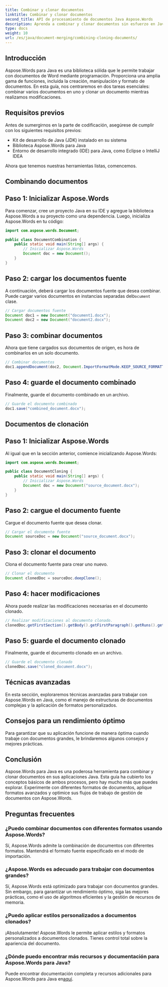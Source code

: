 ```yaml
---
title: Combinar y clonar documentos
linktitle: Combinar y clonar documentos
second_title: API de procesamiento de documentos Java Aspose.Words
description: Aprenda a combinar y clonar documentos sin esfuerzo en Java usando Aspose.Words. Esta guía paso a paso cubre todo lo que necesita saber.
type: docs
weight: 10
url: /es/java/document-merging/combining-cloning-documents/
---
```


## Introducción

Aspose.Words para Java es una biblioteca sólida que le permite trabajar con documentos de Word mediante programación. Proporciona una amplia gama de funciones, incluida la creación, manipulación y formato de documentos. En esta guía, nos centraremos en dos tareas esenciales: combinar varios documentos en uno y clonar un documento mientras realizamos modificaciones.

## Requisitos previos

Antes de sumergirnos en la parte de codificación, asegúrese de cumplir con los siguientes requisitos previos:

- Kit de desarrollo de Java (JDK) instalado en su sistema
- Biblioteca Aspose.Words para Java
- Entorno de desarrollo integrado (IDE) para Java, como Eclipse o IntelliJ IDEA

Ahora que tenemos nuestras herramientas listas, comencemos.

## Combinando documentos

## Paso 1: Inicializar Aspose.Words

Para comenzar, cree un proyecto Java en su IDE y agregue la biblioteca Aspose.Words a su proyecto como una dependencia. Luego, inicializa Aspose.Words en tu código:

```java
import com.aspose.words.Document;

public class DocumentCombination {
    public static void main(String[] args) {
        // Inicializar Aspose.Words
        Document doc = new Document();
    }
}
```

## Paso 2: cargar los documentos fuente

 A continuación, deberá cargar los documentos fuente que desea combinar. Puede cargar varios documentos en instancias separadas del`Document` clase.

```java
// Cargar documentos fuente
Document doc1 = new Document("document1.docx");
Document doc2 = new Document("document2.docx");
```

## Paso 3: combinar documentos

Ahora que tiene cargados sus documentos de origen, es hora de combinarlos en un solo documento.

```java
// Combinar documentos
doc1.appendDocument(doc2, Document.ImportFormatMode.KEEP_SOURCE_FORMATTING);
```

## Paso 4: guarde el documento combinado

Finalmente, guarde el documento combinado en un archivo.

```java
// Guarde el documento combinado
doc1.save("combined_document.docx");
```

## Documentos de clonación

## Paso 1: Inicializar Aspose.Words

Al igual que en la sección anterior, comience inicializando Aspose.Words:

```java
import com.aspose.words.Document;

public class DocumentCloning {
    public static void main(String[] args) {
        // Inicializar Aspose.Words
        Document doc = new Document("source_document.docx");
    }
}
```

## Paso 2: cargue el documento fuente

Cargue el documento fuente que desea clonar.

```java
// Cargar el documento fuente
Document sourceDoc = new Document("source_document.docx");
```

## Paso 3: clonar el documento

Clona el documento fuente para crear uno nuevo.

```java
// Clonar el documento
Document clonedDoc = sourceDoc.deepClone();
```

## Paso 4: hacer modificaciones

Ahora puede realizar las modificaciones necesarias en el documento clonado.

```java
// Realizar modificaciones al documento clonado.
clonedDoc.getFirstSection().getBody().getFirstParagraph().getRuns().get(0).setText("Modified Content");
```

## Paso 5: guarde el documento clonado

Finalmente, guarde el documento clonado en un archivo.

```java
// Guarde el documento clonado
clonedDoc.save("cloned_document.docx");
```

## Técnicas avanzadas

En esta sección, exploraremos técnicas avanzadas para trabajar con Aspose.Words en Java, como el manejo de estructuras de documentos complejas y la aplicación de formatos personalizados.

## Consejos para un rendimiento óptimo

Para garantizar que su aplicación funcione de manera óptima cuando trabaje con documentos grandes, le brindaremos algunos consejos y mejores prácticas.

## Conclusión

Aspose.Words para Java es una poderosa herramienta para combinar y clonar documentos en sus aplicaciones Java. Esta guía ha cubierto los conceptos básicos de ambos procesos, pero hay mucho más que puedes explorar. Experimente con diferentes formatos de documentos, aplique formatos avanzados y optimice sus flujos de trabajo de gestión de documentos con Aspose.Words.

## Preguntas frecuentes

### ¿Puedo combinar documentos con diferentes formatos usando Aspose.Words?

Sí, Aspose.Words admite la combinación de documentos con diferentes formatos. Mantendrá el formato fuente especificado en el modo de importación.

### ¿Aspose.Words es adecuado para trabajar con documentos grandes?

Sí, Aspose.Words está optimizado para trabajar con documentos grandes. Sin embargo, para garantizar un rendimiento óptimo, siga las mejores prácticas, como el uso de algoritmos eficientes y la gestión de recursos de memoria.

### ¿Puedo aplicar estilos personalizados a documentos clonados?

¡Absolutamente! Aspose.Words le permite aplicar estilos y formatos personalizados a documentos clonados. Tienes control total sobre la apariencia del documento.

### ¿Dónde puedo encontrar más recursos y documentación para Aspose.Words para Java?

 Puede encontrar documentación completa y recursos adicionales para Aspose.Words para Java en[aquí](https://reference.aspose.com/words/java/).